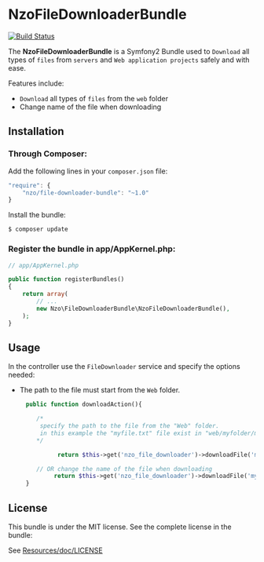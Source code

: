 NzoFileDownloaderBundle
=====================

[![Build Status](https://travis-ci.org/NAYZO/NzoFileDownloaderBundle.svg?branch=master)](https://travis-ci.org/NAYZO/NzoFileDownloaderBundle)

The **NzoFileDownloaderBundle** is a Symfony2 Bundle used to ``Download`` all types of ``files`` from ``servers`` and ``Web application projects`` safely and with ease.

Features include:

- ``Download`` all types of ``files`` from the ``web`` folder
- Change name of the file when downloading


Installation
------------

### Through Composer:

Add the following lines in your `composer.json` file:

``` js
"require": {
    "nzo/file-downloader-bundle": "~1.0"
}
```
Install the bundle:

```
$ composer update
```

### Register the bundle in app/AppKernel.php:

``` php
// app/AppKernel.php

public function registerBundles()
{
    return array(
        // ...
        new Nzo\FileDownloaderBundle\NzoFileDownloaderBundle(),
    );
}
```

Usage
-----

In the controller use the ``FileDownloader`` service and specify the options needed:

- The path to the file must start from the ``Web`` folder.

```php
     public function downloadAction(){

        /*
         specify the path to the file from the "Web" folder.
         in this example the "myfile.txt" file exist in "web/myfolder/myfile.txt"
        */

              return $this->get('nzo_file_downloader')->downloadFile('myfolder/myfile.txt');

        // OR change the name of the file when downloading
             return $this->get('nzo_file_downloader')->downloadFile('myfolder/myfile.txt', 'newName.txt');
     }
```

License
-------

This bundle is under the MIT license. See the complete license in the bundle:

See [Resources/doc/LICENSE](https://github.com/NAYZO/NzoFileDownloaderBundle/blob/master/Resources/doc/LICENSE)